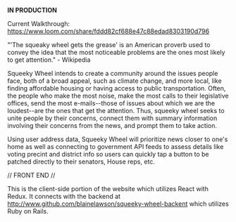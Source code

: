 **IN PRODUCTION**

Current Walkthrough: https://www.loom.com/share/fddd82cf688e47c88edad8303190d796

"'The squeaky wheel gets the grease' is an American proverb used to convey the idea that the most noticeable problems are the ones most likely to get attention." - Wikipedia

Squeeky Wheel intends to create a community around the issues people face, both of a broad appeal, such as climate change, and more local, like finding affordable housing or having access to public transportation. Often, the people who make the most noise, make the most calls to their legislative offices, send the most e-mails--those of issues about which we are the loudest--are the ones that get the attention. Thus, squeeky wheel seeks to unite people by their concerns, connect them with summary information involving their concerns from the news, and prompt them to take action.

Using user address data, Squeeky Wheel will prioritize news closer to one's home as well as connecting to government API feeds to assess details like voting precint and district info so users can quickly tap a button to be patched directly to their senators, House reps, etc.

// FRONT END //

This is the client-side portion of the website which utilizes React with Redux. It connects with the backend at http://www.github.com/blainelawson/squeeky-wheel-backent which utilizes Ruby on Rails.
